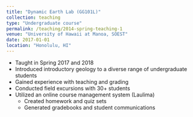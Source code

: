 ```yaml
---
title: "Dynamic Earth Lab (GG101L)"
collection: teaching
type: "Undergraduate course"
permalink: /teaching/2014-spring-teaching-1
venue: "University of Hawaii at Manoa, SOEST"
date: 2017-01-01
location: "Honolulu, HI"
---
```


* Taught in Spring 2017 and 2018
* Introduced introductory geology to a diverse range of undergraduate students
* Gained experience with teaching and grading 
* Conducted field excursions with 30+ students
* Utilized an online course management system (Laulima)
  * Created homework and quiz sets
  * Generated gradebooks and student communications
